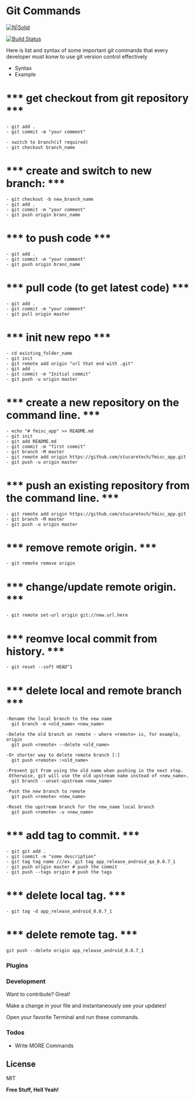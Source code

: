 # Git Commands

[![N|Solid](https://cldup.com/dTxpPi9lDf.thumb.png)](https://nodesource.com/products/nsolid)

[![Build Status](https://travis-ci.org/joemccann/dillinger.svg?branch=master)](https://travis-ci.org/joemccann/dillinger)

Here is list and syntax of some important git commands that every developer must konw to use git version control effectively

  - Syntax
  - Example


# *** get checkout from git repository *** 
    - git add .
    - git commit -m "your comment"

    - switch to branch(if required)
    - git checkout branch_name

# *** create and switch to new branch: *** 
    - git checkout -b new_branch_name
    - git add .
    - git commit -m "your comment"
    - git push origin branc_name

# *** to push code *** 
    - git add .
    - git commit -m "your comment"
    - git push origin branc_name



# *** pull code (to get latest code) ***
    - git add .
    - git commit -m "your comment"
    - git pull origin master

# *** init new repo ***
    - cd existing_folder_name
    - git init
    - git remote add origin "url that end with .git"
    - git add .
    - git commit -m "Initial commit"
    - git push -u origin master
    
# *** create a new repository on the command line. ***    
    - echo "# fmisc_app" >> README.md
    - git init
    - git add README.md
    - git commit -m "first commit"
    - git branch -M master
    - git remote add origin https://github.com/stucaretech/fmisc_app.git
    - git push -u origin master
              
# *** push an existing repository from the command line. ***  
    - git remote add origin https://github.com/stucaretech/fmisc_app.git
    - git branch -M master
    - git push -u origin master

# *** remove remote origin. ***  
    - git remote remove origin
    
# *** change/update remote origin. ***  
    - git remote set-url origin git://new.url.here
    
# *** reomve local commit from history. ***  
    - git reset --soft HEAD^1
    
    
 # *** delete local and remote branch ***  
 
    -Rename the local branch to the new name
      git branch -m <old_name> <new_name>

    -Delete the old branch on remote - where <remote> is, for example, origin
      git push <remote> --delete <old_name>

    -Or shorter way to delete remote branch [:]
      git push <remote> :<old_name>

    -Prevent git from using the old name when pushing in the next step.
     Otherwise, git will use the old upstream name instead of <new_name>.
      git branch --unset-upstream <new_name>

    -Push the new branch to remote
      git push <remote> <new_name>

    -Reset the upstream branch for the new_name local branch
      git push <remote> -u <new_name>
 
 
 # *** add tag to commit. ***  
    - git git add .
    - git commit -m "some description"
    - git tag tag_name ///ex. git tag app_release_android_qa_0.0.7_1 
    - git push origin master # push the commit
    - git push --tags origin # push the tags
    
 
 # *** delete local tag. ***
    - git tag -d app_release_android_0.0.7_1

# *** delete remote tag. ***
    git push --delete origin app_release_android_0.0.7_1
### Plugins


### Development

Want to contribute? Great!

Make a change in your file and instantaneously see your updates!

Open your favorite Terminal and run these commands.

### Todos

 - Write MORE Commands


License
----

MIT


**Free Stuff, Hell Yeah!**





 
